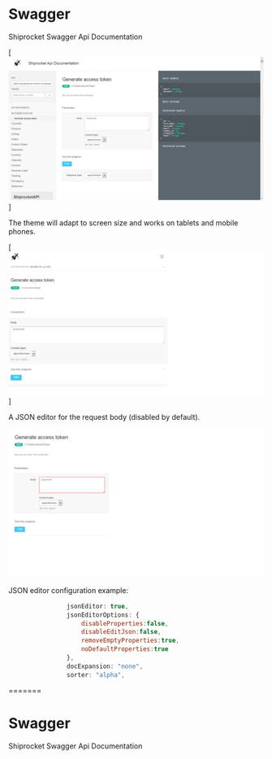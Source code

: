 # Swagger
Shiprocket Swagger Api Documentation

[![Swagger Theme example](dist/images/Swagger_explorer.png)]

The theme will adapt to screen size and works on tablets and mobile phones.

[![Swagger Theme example](dist/images/Swagger_explorer_min.png)]

A JSON editor for the request body (disabled by default).

![Swagger JSON editor example](dist/images/json_editor_integration.png)

JSON editor configuration example:

```javascript
                jsonEditor: true,
                jsonEditorOptions: {
                    disableProperties:false,
                    disableEditJson:false,
                    removeEmptyProperties:true,
                    noDefaultProperties:true
                },
                docExpansion: "none",
                sorter: "alpha",
```

=======
# Swagger
Shiprocket Swagger Api Documentation
